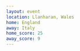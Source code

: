 ```yaml
---
layout: event
location: Llanharan, Wales
home: England
away: Italy
home_score: 25
away_score: 9
---
```

